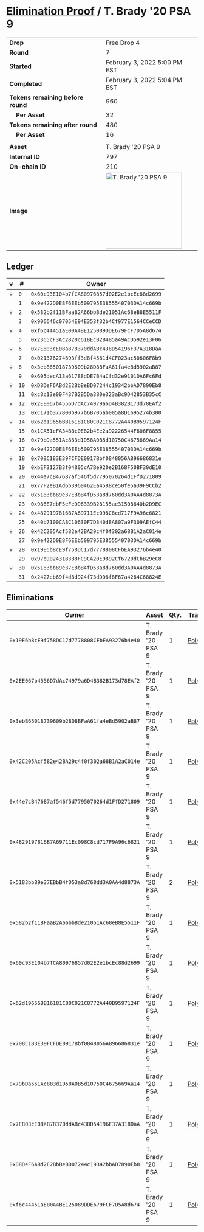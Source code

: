 # [Elimination Proof](./readme.md) / T. Brady &#039;20 PSA 9

|||
|---|---|
| **Drop** | Free Drop 4 |
| **Round** | 7 |
| **Started** | February 3, 2022 5:00 PM EST |
| **Completed** | February 3, 2022 5:04 PM EST |
| **Tokens remaining before round** | 960 |
| **&nbsp;&nbsp;&nbsp;&nbsp;Per Asset** | 32 |
| **Tokens remaining after round** | 480 |
| **&nbsp;&nbsp;&nbsp;&nbsp;Per Asset** | 16 |
| | |
| **Asset** | T. Brady &#039;20 PSA 9 |
| **Internal ID** | 797 |
| **On-chain ID** | 210 |
| **Image** | <img src="https://tcdn.blokpax.com/957181fa-d3f6-46dd-9133-dc59953aecb5/dc3b9fff5fbcbb6a160999134ccece8e2294e18f5eb5b327de5678722547ddff.jpg" height="200" alt="T. Brady &#039;20 PSA 9" /> |

## Ledger

| 💀 | # | Owner |
| --- | --- | --- |
| 💀 | `0` | `0x60c93E104b7fCA80976857d02E2e1bcEc88d2699` |
|  | `1` | `0x9e422D0E8F6EEb509795E3855540703DA14c669b` |
| 💀 | `2` | `0x582b2f11BFaaB2A66bbBde21051Ac68eB8E5511F` |
|  | `3` | `0x906646c07054E94E353f32b4Cf977E1564CCeCCD` |
| 💀 | `4` | `0xf6c44451aE00A4BE125089DDE679FCF7D5A8d674` |
|  | `5` | `0x2365cF3Ac2820c618EcB2B485a49ACD592e13F06` |
| 💀 | `6` | `0x7E803cE08a878370ddABc438D54196F37A318DaA` |
|  | `7` | `0x021376274693ff3d8f4581d4CF023ac50606F8b9` |
| 💀 | `8` | `0x3ebB65018739609b28D8BFaA61fa4eBd5902aB87` |
|  | `9` | `0x605decA13a61788dDE7B4aCfd32e9101DA6Fc6Fd` |
| 💀 | `10` | `0xD8DeF6ABd2E2BbBeBD07244c19342bbAD7890Eb8` |
|  | `11` | `0xc8c13e00F437B2B5Da380e323aBc9D42853B35cC` |
| 💀 | `12` | `0x2EE067b4556D7dAc74979a6D4B382B173d78EAf2` |
|  | `13` | `0xC171b377800b977b6B705ab005a8D1695274b300` |
| 💀 | `14` | `0x62d19656BB16181C80C021C8772A440B9597124F` |
|  | `15` | `0x1CA51cFA34BBc0E82b4Ee2a92226544F606F8855` |
| 💀 | `16` | `0x79bDa551Ac883d1D58A0B5d10750C4675669Aa14` |
|  | `17` | `0x9e422D0E8F6EEb509795E3855540703DA14c669b` |
| 💀 | `18` | `0x708C183E39FCFDE0917Bbf0848056A896686831e` |
|  | `19` | `0xbEF3127B3f04805cA7Be920e2B168F50BF30dE10` |
| 💀 | `20` | `0x44e7cB47687af546f5d7795070264d1FfD271809` |
|  | `21` | `0x77F2eB1Ad6b3960462Ea4588ce50fe5a39F9CCb2` |
| 💀 | `22` | `0x5183bb89e37EBbB4fD53a8d760dd3A0AA4d8873A` |
|  | `23` | `0x986E7dbF5eFeDD6339B28155ae31508640b2D9EC` |
| 💀 | `24` | `0x4829197816B7A69711Ec098C8cd717F9A96c6821` |
|  | `25` | `0x40b7100CA8C10630F7D340d8A807a9F309AEfC44` |
| 💀 | `26` | `0x42C205Acf582e42BA29c4f0f302a68B1A2aC014e` |
|  | `27` | `0x9e422D0E8F6EEb509795E3855540703DA14c669b` |
| 💀 | `28` | `0x19E6b8cE9f758DC17d7778808CFbEA93276b4e40` |
|  | `29` | `0x97b90243183B8FC9CA20E9892Cf6720dCbB29eC8` |
| 💀 | `30` | `0x5183bb89e37EBbB4fD53a8d760dd3A0AA4d8873A` |
|  | `31` | `0x2427eb69f4d8d924f73dDD6f8F67a4264C68824E` |


## Eliminations

| Owner | Asset | Qty. | Transaction |
| --- | --- | --- | --- |
| `0x19E6b8cE9f758DC17d7778808CFbEA93276b4e40` | T. Brady '20 PSA 9 | 1 | [Polygonscan](https://polygonscan.com/tx/0xe3599caaeeceb5f898237c37508405e2d6b44d0e6bdcf6e9a41738d6aec0e4c5) |
| `0x2EE067b4556D7dAc74979a6D4B382B173d78EAf2` | T. Brady '20 PSA 9 | 1 | [Polygonscan](https://polygonscan.com/tx/0x6e9674801de9128886f95b86bbf8018aab74a7c87ebf14b3085b4e926176ca37) |
| `0x3ebB65018739609b28D8BFaA61fa4eBd5902aB87` | T. Brady '20 PSA 9 | 1 | [Polygonscan](https://polygonscan.com/tx/0xd3bba4c2dac55020d3b107afa5d0a22c72e2582a9d0b9c725d8c5851b56f6371) |
| `0x42C205Acf582e42BA29c4f0f302a68B1A2aC014e` | T. Brady '20 PSA 9 | 1 | [Polygonscan](https://polygonscan.com/tx/0x3b1b838851df32273d0e1a8090975f064555c5db8cc9e896cd80d75c99b7e3cb) |
| `0x44e7cB47687af546f5d7795070264d1FfD271809` | T. Brady '20 PSA 9 | 1 | [Polygonscan](https://polygonscan.com/tx/0x47d1e94a81aa3de8e57ed4277ee055457bdf8fabe5595352f3fb15f956303cdb) |
| `0x4829197816B7A69711Ec098C8cd717F9A96c6821` | T. Brady '20 PSA 9 | 1 | [Polygonscan](https://polygonscan.com/tx/0x7704acf8471babfe9536e60e7467500e9219d487834931e2368b06c4e26b2493) |
| `0x5183bb89e37EBbB4fD53a8d760dd3A0AA4d8873A` | T. Brady '20 PSA 9 | 2 | [Polygonscan](https://polygonscan.com/tx/0xf39368bb9485761e2ae8f159b69abbc643f95b1d069490059b06d57132db9334) |
| `0x582b2f11BFaaB2A66bbBde21051Ac68eB8E5511F` | T. Brady '20 PSA 9 | 1 | [Polygonscan](https://polygonscan.com/tx/0xdcce7bf2dc11d633ddcb92d8d56c9e1a4ce99c1ce940f7ad607317d939e71ca7) |
| `0x60c93E104b7fCA80976857d02E2e1bcEc88d2699` | T. Brady '20 PSA 9 | 1 | [Polygonscan](https://polygonscan.com/tx/0x462bb468dc0873bcc91144915382f3529678dfa35d6f03353f9f741918bb5e5d) |
| `0x62d19656BB16181C80C021C8772A440B9597124F` | T. Brady '20 PSA 9 | 1 | [Polygonscan](https://polygonscan.com/tx/0x26bd436554ec6444499c4ed130d72c311e9670e271bb7e39ef5eb23931547225) |
| `0x708C183E39FCFDE0917Bbf0848056A896686831e` | T. Brady '20 PSA 9 | 1 | [Polygonscan](https://polygonscan.com/tx/0xc742f2ed45890519deef625e76a8f036c1616be1e0f038be263898de58d7a0bf) |
| `0x79bDa551Ac883d1D58A0B5d10750C4675669Aa14` | T. Brady '20 PSA 9 | 1 | [Polygonscan](https://polygonscan.com/tx/0x6df969c692629943e6e9142bbe4e12801378792e7b3dfb7e37461bb2c0cbf769) |
| `0x7E803cE08a878370ddABc438D54196F37A318DaA` | T. Brady '20 PSA 9 | 1 | [Polygonscan](https://polygonscan.com/tx/0x350fddfdd873c877d56ddd0c95ec274e0403cc18271bf533757619d0966ad7f9) |
| `0xD8DeF6ABd2E2BbBeBD07244c19342bbAD7890Eb8` | T. Brady '20 PSA 9 | 1 | [Polygonscan](https://polygonscan.com/tx/0x89a3dc1ee231f03426ed07e400b2b3373461a6c0b69553f61b7439ab6283f040) |
| `0xf6c44451aE00A4BE125089DDE679FCF7D5A8d674` | T. Brady '20 PSA 9 | 1 | [Polygonscan](https://polygonscan.com/tx/0x8ae9318e1e5748a6446eac957481dba9cc55cc6f70d3fc78537dba0acb607f43) |
